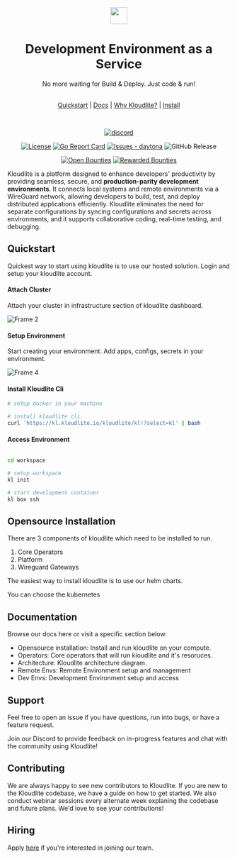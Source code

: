 <div align="center">
  <a href="https://kloudlite.io">
    <img src="https://github.com/kloudlite/kloudlite/assets/1580519/a31a5f78-2bde-45f1-8141-d23ee8231eb1" style="height:38px" />
  </a>
  <h1>
    Development Environment as a Service  
  </h1>
  <div>No more waiting for Build & Deploy. Just code & run!</div>
  <br />
  
[Quickstart](https://kloudlite.io) | [Docs](https://kloudlite.io/docs) | [Why Kloudlite?](https://kloudlite.io/why) | [Install](https://kloudlite.io/install)

  <br />

[![discord](https://img.shields.io/discord/934762910717194260?label=discord)](https://discord.gg/m5tYzQfcG8)

[![License](https://img.shields.io/badge/License-Apache--2.0-blue)](#license)
[![Go Report Card](https://goreportcard.com/badge/github.com/kloudlite/api)](https://goreportcard.com/report/github.com/kloudlite/api)
[![Issues - daytona](https://img.shields.io/github/issues/kloudlite/kloudlite)](https://github.com/kloudlite/kloudlite/issues)
![GitHub Release](https://img.shields.io/github/v/release/kloudlite/kloudlite)

[![Open Bounties](https://img.shields.io/endpoint?url=https%3A%2F%2Fconsole.algora.io%2Fapi%2Fshields%2Fkloudlite%2Fbounties%3Fstatus%3Dopen)](https://console.algora.io/org/kloudlite/bounties?status=open)
[![Rewarded Bounties](https://img.shields.io/endpoint?url=https%3A%2F%2Fconsole.algora.io%2Fapi%2Fshields%2Fkloudlite%2Fbounties%3Fstatus%3Dcompleted)](https://console.algora.io/org/kloudlite/bounties?status=completed)
</div>




Kloudlite is a platform designed to enhance developers' productivity by providing seamless, secure, and **production-parity development environments**. It connects local systems and remote environments via a WireGuard network, allowing developers to build, test, and deploy distributed applications efficiently. Kloudlite eliminates the need for separate configurations by syncing configurations and secrets across environments, and it supports collaborative coding, real-time testing, and debugging.

## Quickstart
Quickest way to start using kloudlite is to use our hosted solution. Login and setup your kloudlite account.

#### Attach Cluster
Attach your cluster in infrastructure section of kloudlite dashboard.

![Frame 2](https://github.com/kloudlite/kloudlite/assets/1580519/e9629f43-0d44-4311-b6f4-e02265ec7d3b)

#### Setup Environment
Start creating your environment. Add apps, configs, secrets in your environment.

![Frame 4](https://github.com/kloudlite/kloudlite/assets/1580519/9bb3c9ec-5c25-4a99-b038-9f17b0c40710)


#### Install Kloudlite Cli
```bash
# setup docker in your machine

# install kloudlite cli.
curl 'https://kl.kloudlite.io/kloudlite/kl!?select=kl' | bash
```

#### Access Environment
```bash

cd workspace

# setup workspace
kl init

# start development container
kl box ssh
```

## Opensource Installation
There are 3 components of kloudlite which need to be installed to run.
1. Core Operators
2. Platform
3. Wireguard Gateways

The easiest way to install kloudlite is to use our helm charts.

You can choose the kubernetes

## Documentation
Browse our docs here or visit a specific section below:
- Opensource installation: Install and run kloudlite on your compute.
- Operators: Core operators that will run kloudlite and it's resoruces.
- Architecture: Kloudlite architecture diagram.
- Remote Envs: Remote Environment setup and management
- Dev Envs: Development Environment setup and access



## Support
Feel free to open an issue if you have questions, run into bugs, or have a feature request.

Join our Discord to provide feedback on in-progress features and chat with the community using Kloudlite!

## Contributing
We are always happy to see new contributors to Kloudlite. If you are new to the Kloudlite codebase, we have a guide on how to get started. We also conduct webinar sessions every alternate week explaning the codebase and future plans. We'd love to see your contributions!

## Hiring
Apply [here](https://wellfound.com/company/kloudlite1729/) if you're interested in joining our team.
